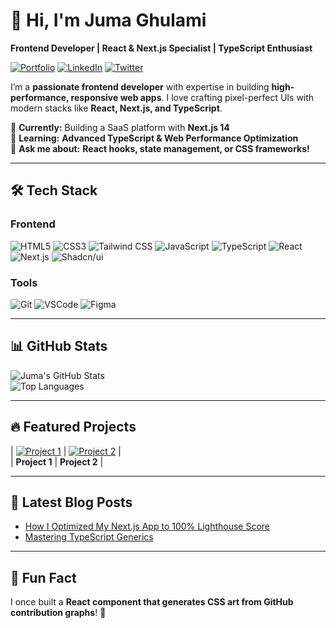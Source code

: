 # 👋 Hi, I'm **Juma Ghulami**  
**Frontend Developer | React & Next.js Specialist | TypeScript Enthusiast**  

[![Portfolio](https://img.shields.io/badge/Portfolio-FF5722?style=for-the-badge&logo=google-chrome&logoColor=white)](https://yourportfolio.com)
[![LinkedIn](https://img.shields.io/badge/LinkedIn-0A66C2?style=for-the-badge&logo=linkedin&logoColor=white)](https://linkedin.com/in/yourprofile)
[![Twitter](https://img.shields.io/badge/Twitter-1DA1F2?style=for-the-badge&logo=twitter&logoColor=white)](https://twitter.com/yourhandle)

I’m a **passionate frontend developer** with expertise in building **high-performance, responsive web apps**. I love crafting pixel-perfect UIs with modern stacks like **React, Next.js, and TypeScript**.  

🔭 **Currently:** Building a SaaS platform with **Next.js 14**  
🌱 **Learning:** **Advanced TypeScript & Web Performance Optimization**  
💬 **Ask me about:** **React hooks, state management, or CSS frameworks!**  

---

## **🛠 Tech Stack**  
### **Frontend**  
![HTML5](https://img.shields.io/badge/HTML5-E34F26?style=flat&logo=html5&logoColor=white)
![CSS3](https://img.shields.io/badge/CSS3-1572B6?style=flat&logo=css3&logoColor=white)
![Tailwind CSS](https://img.shields.io/badge/Tailwind_CSS-06B6D4?style=flat&logo=tailwind-css&logoColor=white)
![JavaScript](https://img.shields.io/badge/JavaScript-F7DF1E?style=flat&logo=javascript&logoColor=black)
![TypeScript](https://img.shields.io/badge/TypeScript-3178C6?style=flat&logo=typescript&logoColor=white)
![React](https://img.shields.io/badge/React-61DAFB?style=flat&logo=react&logoColor=black)
![Next.js](https://img.shields.io/badge/Next.js-000000?style=flat&logo=next.js&logoColor=white)
![Shadcn/ui](https://img.shields.io/badge/Shadcn/ui-111827?style=flat&logo=react-hook-form&logoColor=white)  

### **Tools**  
![Git](https://img.shields.io/badge/Git-F05032?style=flat&logo=git&logoColor=white)
![VSCode](https://img.shields.io/badge/VSCode-007ACC?style=flat&logo=visual-studio-code&logoColor=white)
![Figma](https://img.shields.io/badge/Figma-F24E1E?style=flat&logo=figma&logoColor=white)  

---

## **📊 GitHub Stats**  
![Juma's GitHub Stats](https://github-readme-stats.vercel.app/api?username=yourusername&show_icons=true&theme=radical&hide_border=true)  
![Top Languages](https://github-readme-stats.vercel.app/api/top-langs/?username=yourusername&layout=compact&theme=radical&hide_border=true)  

---

## **🔥 Featured Projects**  
| [![Project 1](https://github-readme-stats.vercel.app/api/pin/?username=yourusername&repo=repo1&theme=dark)](https://github.com/yourusername/repo1) | [![Project 2](https://github-readme-stats.vercel.app/api/pin/?username=yourusername&repo=repo2&theme=dark)](https://github.com/yourusername/repo2) |  
| **Project 1** | **Project 2** |  

---

## **📝 Latest Blog Posts**  
- [How I Optimized My Next.js App to 100% Lighthouse Score](https://yourblog.com)  
- [Mastering TypeScript Generics](https://yourblog.com)  

---

## **🎯 Fun Fact**  
I once built a **React component that generates CSS art from GitHub contribution graphs**! 🎨  
